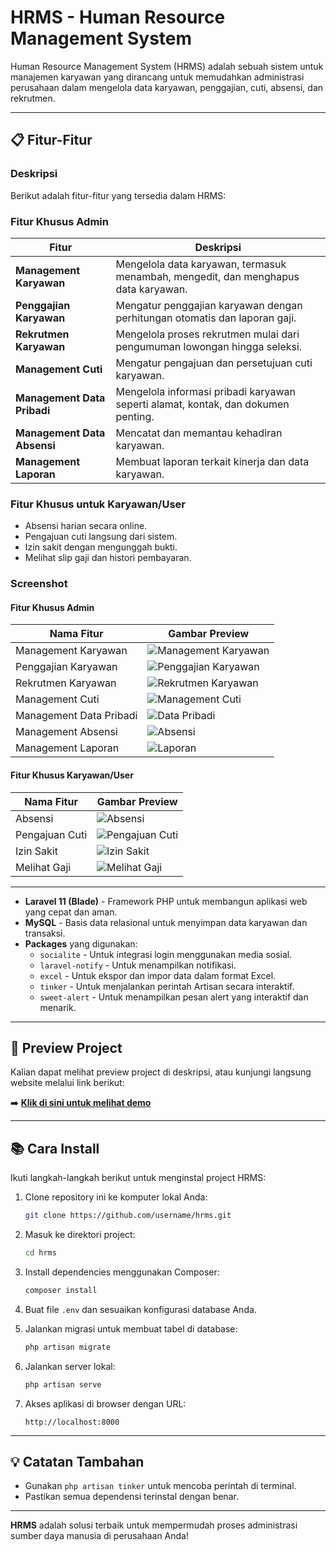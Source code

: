 # HRMS - Human Resource Management System

Human Resource Management System (HRMS) adalah sebuah sistem untuk manajemen karyawan yang dirancang untuk memudahkan administrasi perusahaan dalam mengelola data karyawan, penggajian, cuti, absensi, dan rekrutmen.

---

## 📋 Fitur-Fitur

### Deskripsi
Berikut adalah fitur-fitur yang tersedia dalam HRMS:

### Fitur Khusus Admin

| Fitur             | Deskripsi                          |
|-------------------|------------------------------------|
| **Management Karyawan** | Mengelola data karyawan, termasuk menambah, mengedit, dan menghapus data karyawan. |
| **Penggajian Karyawan**  | Mengatur penggajian karyawan dengan perhitungan otomatis dan laporan gaji. |
| **Rekrutmen Karyawan**   | Mengelola proses rekrutmen mulai dari pengumuman lowongan hingga seleksi. |
| **Management Cuti**      | Mengatur pengajuan dan persetujuan cuti karyawan. |
| **Management Data Pribadi** | Mengelola informasi pribadi karyawan seperti alamat, kontak, dan dokumen penting. |
| **Management Data Absensi** | Mencatat dan memantau kehadiran karyawan. |
| **Management Laporan**   | Membuat laporan terkait kinerja dan data karyawan. |

### Fitur Khusus untuk Karyawan/User
- Absensi harian secara online.
- Pengajuan cuti langsung dari sistem.
- Izin sakit dengan mengunggah bukti.
- Melihat slip gaji dan histori pembayaran.

### Screenshot
#### Fitur Khusus Admin

| Nama Fitur             | Gambar Preview               |
|------------------------|------------------------------|
| Management Karyawan    | ![Management Karyawan](https://github.com/JonathanZefanya/Human-Resource/blob/main/Screenshoot/admin/mk.png)    |
| Penggajian Karyawan    | ![Penggajian Karyawan](https://github.com/JonathanZefanya/Human-Resource/blob/main/Screenshoot/admin/gaji.png)    |
| Rekrutmen Karyawan     | ![Rekrutmen Karyawan](https://github.com/JonathanZefanya/Human-Resource/blob/main/Screenshoot/admin/rk.png)     |
| Management Cuti        | ![Management Cuti](https://github.com/JonathanZefanya/Human-Resource/blob/main/Screenshoot/admin/cuti.png)        |
| Management Data Pribadi| ![Data Pribadi](https://github.com/JonathanZefanya/Human-Resource/blob/main/Screenshoot/admin/dp.png)           |
| Management Absensi     | ![Absensi](https://github.com/JonathanZefanya/Human-Resource/blob/main/Screenshoot/admin/ma.png)                |
| Management Laporan     | ![Laporan](https://github.com/JonathanZefanya/Human-Resource/blob/main/Screenshoot/admin/laporan.png)                |

#### Fitur Khusus Karyawan/User

| Nama Fitur       | Gambar Preview        |
|------------------|-----------------------|
| Absensi          | ![Absensi](https://github.com/JonathanZefanya/Human-Resource/blob/main/Screenshoot/user/absensi.png)         |
| Pengajuan Cuti   | ![Pengajuan Cuti](https://github.com/JonathanZefanya/Human-Resource/blob/main/Screenshoot/user/cuti.png)  |
| Izin Sakit       | ![Izin Sakit](https://github.com/JonathanZefanya/Human-Resource/blob/main/Screenshoot/user/izinsakit.png)      |
| Melihat Gaji     | ![Melihat Gaji](https://github.com/JonathanZefanya/Human-Resource/blob/main/Screenshoot/user/gaji.png)    |

---

- **Laravel 11 (Blade)** - Framework PHP untuk membangun aplikasi web yang cepat dan aman.
- **MySQL** - Basis data relasional untuk menyimpan data karyawan dan transaksi.
- **Packages** yang digunakan:
  - `socialite` - Untuk integrasi login menggunakan media sosial.
  - `laravel-notify` - Untuk menampilkan notifikasi.
  - `excel` - Untuk ekspor dan impor data dalam format Excel.
  - `tinker` - Untuk menjalankan perintah Artisan secara interaktif.
  - `sweet-alert` - Untuk menampilkan pesan alert yang interaktif dan menarik.

---

## 🎥 Preview Project

Kalian dapat melihat preview project di deskripsi, atau kunjungi langsung website melalui link berikut:

➡️ [**Klik di sini untuk melihat demo**](https://company-profile-lovat.vercel.app/)

---

## 📚 Cara Install
Ikuti langkah-langkah berikut untuk menginstal project HRMS:

1. Clone repository ini ke komputer lokal Anda:
   ```bash
   git clone https://github.com/username/hrms.git
   ```

2. Masuk ke direktori project:
   ```bash
   cd hrms
   ```

3. Install dependencies menggunakan Composer:
   ```bash
   composer install
   ```

4. Buat file `.env` dan sesuaikan konfigurasi database Anda.

5. Jalankan migrasi untuk membuat tabel di database:
   ```bash
   php artisan migrate
   ```

6. Jalankan server lokal:
   ```bash
   php artisan serve
   ```

7. Akses aplikasi di browser dengan URL:
   ```
   http://localhost:8000
   ```

---

## 💡 Catatan Tambahan

- Gunakan `php artisan tinker` untuk mencoba perintah di terminal.
- Pastikan semua dependensi terinstal dengan benar.

---

**HRMS** adalah solusi terbaik untuk mempermudah proses administrasi sumber daya manusia di perusahaan Anda!